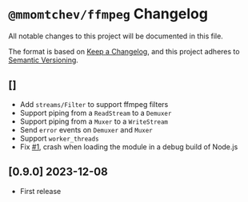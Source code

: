 # `@mmomtchev/ffmpeg` Changelog

All notable changes to this project will be documented in this file.

The format is based on [Keep a Changelog](https://keepachangelog.com/en/1.0.0/),
and this project adheres to [Semantic Versioning](https://semver.org/spec/v2.0.0.html).

## []
 - Add `streams/Filter` to support ffmpeg filters
 - Support piping from a `ReadStream` to a `Demuxer`
 - Support piping from a `Muxer` to a `WriteStream`
 - Send `error` events on `Demuxer` and `Muxer`
 - Support `worker_threads`
 - Fix [#1](https://github.com/mmomtchev/ffmpeg/issues/1), crash when loading the module in a debug build of Node.js

## [0.9.0] 2023-12-08
 - First release
